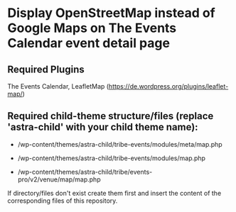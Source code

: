 # Display OpenStreetMap instead of Google Maps on The Events Calendar event detail page

## Required Plugins
The Events Calendar, LeafletMap (https://de.wordpress.org/plugins/leaflet-map/)

## Required child-theme structure/files (replace 'astra-child' with your child theme name):

- /wp-content/themes/astra-child/tribe-events/modules/meta/map.php

- /wp-content/themes/astra-child/tribe-events/modules/map.php

- /wp-content/themes/astra-child/tribe/events-pro/v2/venue/map/map.php



If directory/files don't exist create them first and insert the content of the corresponding files of this repository.
